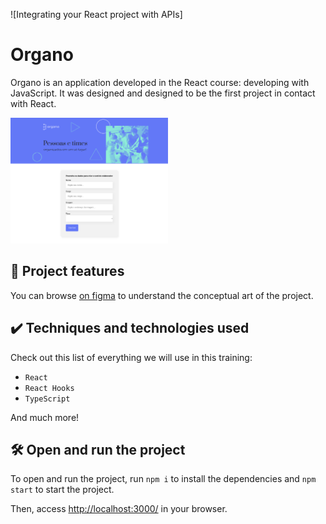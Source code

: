 ![Integrating your React project with APIs]

# Organo

Organo is an application developed in the React course: developing with JavaScript.
It was designed and designed to be the first project in contact with React.

<img src="screencapture.png" alt="Imagem do Organo" width="50%">


## 🔨 Project features

You can browse <a href="https://cursos.alura.com.br/course/react-desenvolvendo-javascript" target="_blank">on figma</a> to understand the conceptual art of the project.

## ✔️ Techniques and technologies used

Check out this list of everything we will use in this training:

- `React`
- `React Hooks`
- `TypeScript`

And much more!

## 🛠️ Open and run the project

To open and run the project, run `npm i` to install the dependencies and `npm start` to start the project.

Then, access <a href="http://localhost:3000/">http://localhost:3000/</a> in your browser.